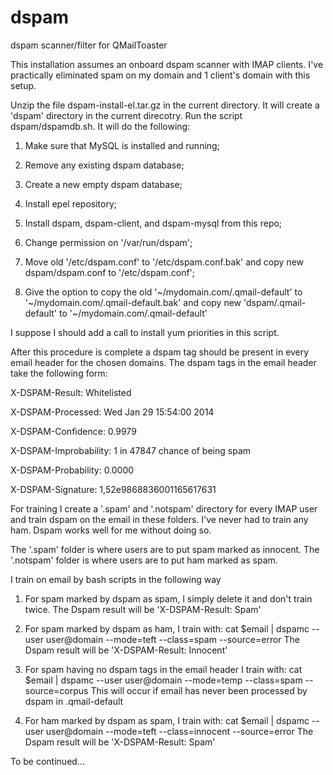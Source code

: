 dspam
=====

dspam scanner/filter for QMailToaster

This installation assumes an onboard dspam scanner with IMAP clients.
I've practically eliminated spam on my domain and 1 client's domain
with this setup.

Unzip the file dspam-install-el.tar.gz in the current directory.
It will create a 'dspam' directory in the current direcotry.
Run the script dspam/dspamdb.sh. It will do the following:

1) Make sure that MySQL is installed and running; 

2) Remove any existing dspam database;

3) Create a new empty dspam database; 

4) Install epel repository;

5) Install dspam, dspam-client, and dspam-mysql from this repo;

6) Change permission on '/var/run/dspam'; 

7) Move old '/etc/dspam.conf' to '/etc/dspam.conf.bak' 
   and copy new dspam/dspam.conf to '/etc/dspam.conf';
   
8) Give the option to copy the old '~/mydomain.com/.qmail-default' to 
   '~/mydomain.com/.qmail-default.bak' and copy new 'dspam/.qmail-default' to
   '~/mydomain.com/.qmail-default'

I suppose I should add a call to install yum priorities in this script.

After this procedure is complete a dspam tag should be present in every email
header for the chosen domains. The dspam tags in the email header take the 
following form:

X-DSPAM-Result: Whitelisted

X-DSPAM-Processed: Wed Jan 29 15:54:00 2014

X-DSPAM-Confidence: 0.9979

X-DSPAM-Improbability: 1 in 47847 chance of being spam

X-DSPAM-Probability: 0.0000

X-DSPAM-Signature: 1,52e9868836001165617631



For training I create a '.spam' and '.notspam' directory for every IMAP user and 
train dspam on the email in these folders. I've never had to train any ham. Dspam
works well for me without doing so.

The '.spam' folder is where users are to put spam marked as innocent.
The '.notspam' folder is where users are to put ham marked as spam.

I train on email by bash scripts in the following way 

1) For spam marked by dspam as spam, I simply delete it and don't train twice.
   The Dspam result will be 'X-DSPAM-Result: Spam'

2) For spam marked by dspam as ham, I train with:
   cat $email | dspamc --user user@domain --mode=teft --class=spam --source=error
   The Dspam result will be 'X-DSPAM-Result: Innocent'
   
3) For spam having no dspam tags in the email header I train with: 
   cat $email | dspamc --user user@domain --mode=temp --class=spam --source=corpus
   This will occur if email has never been processed by dspam in .qmail-default
   
3) For ham marked by dspam as spam, I train with:
   cat $email | dspamc --user user@domain --mode=teft --class=innocent --source=error
   The Dspam result will be 'X-DSPAM-Result: Spam'
   
To be continued...
